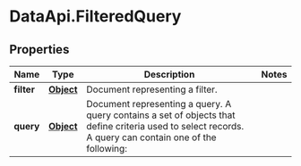 # DataApi.FilteredQuery

## Properties

Name | Type | Description | Notes
------------ | ------------- | ------------- | -------------
**filter** | [**Object**](.md) | Document representing a filter.   | 
**query** | [**Object**](.md) | Document representing a query. A query contains a set of objects that define criteria  used to select records. A query can contain one of the following:  | 


